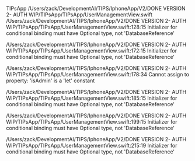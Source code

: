 TIPsApp
/Users/zack/DevelopmentAI/TIPS/IphoneApp/V2/DONE VERSION 2- AUTH WIP/TIPsApp/TIPsApp/UserManagementView.swift
/Users/zack/DevelopmentAI/TIPS/IphoneApp/V2/DONE VERSION 2- AUTH WIP/TIPsApp/TIPsApp/UserManagementView.swift:128:15 Initializer for conditional binding must have Optional type, not 'DatabaseReference'

/Users/zack/DevelopmentAI/TIPS/IphoneApp/V2/DONE VERSION 2- AUTH WIP/TIPsApp/TIPsApp/UserManagementView.swift:172:15 Initializer for conditional binding must have Optional type, not 'DatabaseReference'

/Users/zack/DevelopmentAI/TIPS/IphoneApp/V2/DONE VERSION 2- AUTH WIP/TIPsApp/TIPsApp/UserManagementView.swift:178:34 Cannot assign to property: 'isAdmin' is a 'let' constant

/Users/zack/DevelopmentAI/TIPS/IphoneApp/V2/DONE VERSION 2- AUTH WIP/TIPsApp/TIPsApp/UserManagementView.swift:185:15 Initializer for conditional binding must have Optional type, not 'DatabaseReference'

/Users/zack/DevelopmentAI/TIPS/IphoneApp/V2/DONE VERSION 2- AUTH WIP/TIPsApp/TIPsApp/UserManagementView.swift:199:15 Initializer for conditional binding must have Optional type, not 'DatabaseReference'

/Users/zack/DevelopmentAI/TIPS/IphoneApp/V2/DONE VERSION 2- AUTH WIP/TIPsApp/TIPsApp/UserManagementView.swift:215:19 Initializer for conditional binding must have Optional type, not 'DatabaseReference'
